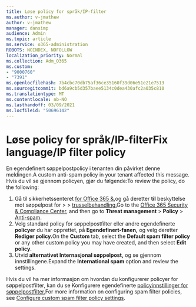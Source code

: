 ```yaml
---
title: Løse policy for språk/IP-filter
ms.author: v-jmathew
author: v-jmathew
manager: dansimp
audience: Admin
ms.topic: article
ms.service: o365-administration
ROBOTS: NOINDEX, NOFOLLOW
localization_priority: Normal
ms.collection: Adm_O365
ms.custom:
- "9000760"
- "7391"
ms.openlocfilehash: 7b4cbc70db75af36ce35160f39d06e51e21e7513
ms.sourcegitcommit: bd6a9cb5d357baee5134c0dea430afc2a035c810
ms.translationtype: MT
ms.contentlocale: nb-NO
ms.lasthandoff: 03/09/2021
ms.locfileid: "50696142"
---
```

# <a name="fix-languageip-filter-policy"></a><span data-ttu-id="3b8b2-102">Løse policy for språk/IP-filter</span><span class="sxs-lookup"><span data-stu-id="3b8b2-102">Fix language/IP filter policy</span></span>

<span data-ttu-id="3b8b2-103">En egendefinert søppelpostpolicy i tenanten din påvirket denne meldingen.</span><span class="sxs-lookup"><span data-stu-id="3b8b2-103">A custom anti-spam policy in your tenant affected this message.</span></span> <span data-ttu-id="3b8b2-104">Hvis du vil se gjennom policyen, gjør du følgende:</span><span class="sxs-lookup"><span data-stu-id="3b8b2-104">To review the policy, do the following:</span></span>

1. <span data-ttu-id="3b8b2-105">Gå til sikkerhetssenteret [for Office 365 &,](https://go.microsoft.com/fwlink/p/?linkid=2077143)og gå deretter **til** beskyttelse mot søppelpost for  >    >  [trusselbehandling.](https://go.microsoft.com/fwlink/?linkid=2101518)</span><span class="sxs-lookup"><span data-stu-id="3b8b2-105">Go to the [Office 365 Security & Compliance Center](https://go.microsoft.com/fwlink/p/?linkid=2077143), and then go to **Threat management** > **Policy** > [Anti-spam](https://go.microsoft.com/fwlink/?linkid=2101518).</span></span>
2. <span data-ttu-id="3b8b2-106">Velg standard policy for søppelpostfilter eller andre egendefinerte **policyer** du har opprettet, på **Egendefinert-fanen,** og velg deretter **Rediger policy.**</span><span class="sxs-lookup"><span data-stu-id="3b8b2-106">On the **Custom** tab, select the **Default spam filter policy** or any other custom policy you may have created, and then select **Edit policy**.</span></span>
3. <span data-ttu-id="3b8b2-107">Utvid **alternativet Internasjonal søppelpost,** og se gjennom innstillingene.</span><span class="sxs-lookup"><span data-stu-id="3b8b2-107">Expand the **International spam** option and review the settings.</span></span>

<span data-ttu-id="3b8b2-108">Hvis du vil ha mer informasjon om hvordan du konfigurerer policyer for søppelpostfilter, kan du se Konfigurere egendefinerte [policyinnstillinger for søppelpostfilter.](https://go.microsoft.com/fwlink/?linkid=2101054)</span><span class="sxs-lookup"><span data-stu-id="3b8b2-108">For more information on configuring spam filter policies, see [Configure custom spam filter policy settings](https://go.microsoft.com/fwlink/?linkid=2101054).</span></span>
